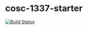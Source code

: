 # cosc-1337-starter

[![Build Status](https://travis-ci.com/acc-cosc-1337-spring-2019/acc-cosc-1337-spring-2019-RicardoBlackwood.svg?branch=master)](https://travis-ci.com/acc-cosc-1337-spring-2019/acc-cosc-1337-spring-2019-RicardoBlackwood)
